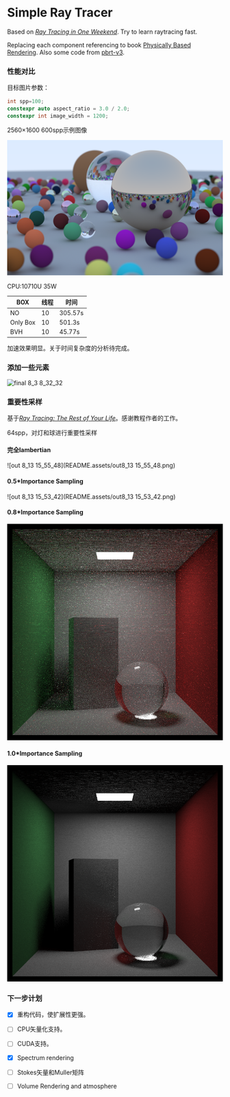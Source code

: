 # Simple Ray Tracer
Based on [_Ray Tracing in One Weekend_](https://raytracing.github.io/books/RayTracingInOneWeekend.html). Try to learn raytracing fast.

Replacing each component referencing to book  [Physically Based Rendering](http://www.pbr-book.org/). Also some code from [pbrt-v3](https://github.com/mmp/pbrt-v3). 

### 性能对比

目标图片参数：

```C++
int spp=100;
constexpr auto aspect_ratio = 3.0 / 2.0;
constexpr int image_width = 1200;
```

2560$\times$1600  600spp示例图像

![random_balls](README.assets/random_balls.png)

CPU:10710U 35W

| BOX      | 线程 | 时间    |
| -------- | ---- | ------- |
| NO       | 10   | 305.57s |
| Only Box | 10   | 501.3s  |
| BVH      | 10   | 45.77s  |

加速效果明显。关于时间复杂度的分析待完成。

### 添加一些元素

![final 8_3 8_32_32](README.assets/final.png)

### 重要性采样

基于[_Ray Tracing: The Rest of Your Life_](https://raytracing.github.io/books/RayTracingTheRestOfYourLife.html)。感谢教程作者的工作。

64spp，对灯和球进行重要性采样

#### 完全lambertian

![out 8_13 15_55_48](README.assets/out8_13 15_55_48.png)

#### 0.5*Importance Sampling

![out 8_13 15_53_42](README.assets/out8_13 15_53_42.png)

#### 0.8*Importance Sampling

![out 8_13 15_58_38](README.assets/0_8.png)

#### 1.0*Importance Sampling

![out 8_13 15_57_12](README.assets/out8_1315_57_12.png)

### 下一步计划

- [x] 重构代码，使扩展性更强。


- [ ] CPU矢量化支持。


- [ ] CUDA支持。
- [x] Spectrum rendering
- [ ] Stokes矢量和Muller矩阵
- [ ] Volume Rendering and atmosphere 